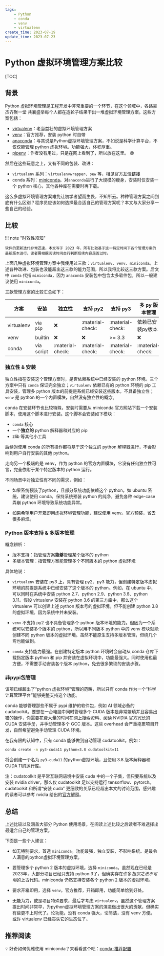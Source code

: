 ```yaml
---
tags:
    - Python
    - conda
    - venv
    - virtualenv
create_time: 2023-07-19
update_time: 2023-07-23
---
```


# Python 虚拟环境管理方案比较

[TOC]

## 背景

Python 虚拟环境管理是工程开发中非常重要的一个环节，在这个领域中，各路豪杰齐聚一堂
共襄盛举每个人都在造轮子结果干出一堆虚拟环境管理方案。这些方案包括：

* [virtualenv](https://virtualenv.pypa.io/en/latest/index.html)：老当益壮的虚拟环境管理方案
* [venv](https://docs.python.org/3/library/venv.html)：官方推荐，安装 python 时自带
* [anaconda](https://www.anaconda.com/)：与其说是Python虚拟环境管理方案，不如说是科学计算平台，不仅仅能管理 python 虚拟环境。功能强大，体积厚重。
* [pipenv](https://pipenv.pypa.io/en/latest/)：作者没有用过，只是在网上看到了，所以放在这里。 :laughing:

然后在这些玩意之上，又有不同的包装、改进：

* `virtualenv` 系列：`virtualenvwrapper`、`pew` 等，相见官方[友情链接](https://virtualenv.pypa.io/en/latest/index.html#useful-links)
* conda 系列：[miniconda](https://docs.conda.io/en/latest/miniconda.html)。对`anaconda`进行了大规模的瘦身，安装时仅安装一个 python 核心，其他各种库在需要时再下载。

这么多虚拟环境管理方案难免让初学者望而生畏，不知所云。种种管理方案之间到底有什么区别？程序员应该如何选择最合适自己的管理方案呢？本文与大家分享一些自己的经验。

## 比较

!!! note "时效性须知"

    软件的更新迭代非常迅速，本文写于 2023 年，所有比较基于这一特定时间下各个管理方案的最新版本进行，读者需根据阅读时间自行判断后续内容是否过时。

上面几种虚拟环境管理方案中我使用过三款：`virtualenv`、`venv`、`miniconda`。上述各种改进、包装也没能超出这三款的能力范围，所以我将比较这三款方案。后文中 `conda` 代指 `miniconda`，因为 `anaconda` 安装包中包含太多软件包，所以一般建议使用 `miniconda`。

三款管理方案的比较汇总如下：

| 方案        | 安装     | 独立性 | 支持 py2 | 支持 py3 | 多 py 版本管理 | 非pypi包管理 |
| ---        |  ---     | ---  |   -----  | ----    | ------------ | --------- |
| virtualenv | via `pip` | :x:  | :material-check: | :material-check: | 依赖已安装py版本 | :x:  |
| venv       | builtin  | :x:  | :x:      | >= 3.3 | :x: | :x: |
| conda      | via script | :material-check: | :material-check: | :material-check: | :material-check: | :material-check: |

### 独立性 & 安装

独立性指在安装这个管理方案时，是否依赖系统中已经安装的 python 环境。三个方案中只有 `conda` 保证完全独立；`virtualenv` 依赖已有的 python 环境的 pip 工具安装，管理多 python 版本的前提是系统已经安装这些版本，不具备独立性；`venv` 是 python 的一个内置模块，自然没有独立性的概念。

conda 在安装环节也比较特殊，安装时需要从 miniconda 官方网站下载一个安装脚本，使用这个脚本进行安装。这个脚本会安装如下模块：

* `conda` 核心
* 一个**独立的** python 解释器和对应的 pip
* zlib 等其他小工具

后续对使用 conda 的所有操作都将基于这个独立的 python 解释器进行，不会影响到用户自行安装的其他 python。

走向另一个极端的是 venv，作为 python 的官方内置模块，它没有任何独立性可言，完全依附于某个特定版本的 python 运行。

不同场景中对独立性有不同的需求，例如：

* 如果系统预装了python，且部分系统功能依赖这个 python，如 ubuntu 系统，建议使用 conda，保持系统预装 python 的纯净，避免各种 edge-case 弄崩 python 环境导致系统功能异常。

* 如果希望用户开箱即用虚拟环境管理功能，建议使用 venv。官方预装，省去很多麻烦。

### Python 版本支持 & 多版本管理

概念辨析：

* 版本支持：指管理方案**能够**管理某个版本的 python
* 多版本管理：指管理方案能管理多个不同版本的 python 虚拟环境

具体地说：

* `virtualenv` 安装在 py3 上，具有管理 py2、py3 能力，但创建特定版本虚拟环境的前提是系统中已经安装了这个版本的 python。例如，在 ubuntu 中，可以同时在系统中安装 python 2.7、python 2.9、python 3.6、python 3.11。假设 virtualenv 安装在 python 3.6 的第三方库中，那么这个 virtualenv 可以创建上述 python 版本号的虚拟环境。但不能创建 python 3.8 的虚拟环境，因为系统中并未安装。

* `venv` 不支持 py2 也不具备管理多个 python 版本环境的能力。但因为一个系统可以安装多个版本的 python，所以用不同版本 python 中的 venv 模块就能创建不同 python 版本的虚拟环境。虽然不能原生支持多版本管理，但绕几个弯也能做到。

* `conda` 支持能力最强。在创建特定版本 python 环境时会自动从 conda 仓库下载指定版本 python 和 pip 并安装在虚拟环境中，功能最强大。同时使用也最方便，不需要手动安装各个版本 python，免去很多繁琐的安装步骤。


### 非pypi包管理

该项已经超出了“python 虚拟环境”管理的范畴，所以只有 conda 作为一个“科学计算管理平台”能够完整支持这个功能。

conda 能够管理那些不属于 pypi 维护的软件包，例如 AI 领域必备的 cudatoolkit。要想在一台电脑中同时管理多个 CUDA 版本是非常繁琐并且容易出错的操作，你需要花费大量的时间在网上搜索资料、阅读 NVIDIA 官方冗长的 CUDA 安装手册，并手动管理多个 GCC 版本。这些 overhead 会严重拖累项目开发，自然希望避免手动管理 CUDA 环境。

在我有限的认知中，只有 conda 能够做到自动管理 cudatoolkit。例如：

``` bash
conda create -n py3-cuda11 python=3.8 cudatoolkit=11
```

将会创建一个名为 `py3-cuda11` 的python虚拟环境，且使用 3.8 版本解释器和CUDA 11的运行库。

注：cudatoolkit 是平常互联网语境中安装 cuda 中的一个子集，但只要系统以及安装 nvidia driver，那么仅 cudatoolkit 足以支持运行 tensorflow、pytorch。cudatoolkit 和所谓“安装 cuda” 更细致的关系已经超出本文的讨论范围，感兴趣的读者可以参考 nvidia 给出的[官方解释](https://docs.nvidia.com/cuda/cuda-installation-guide-linux/index.html)。



## 总结

上述比较以及涵盖大部分 Python 使用场景，在阅读上述比较之后读者不难选择出最适合自己的管理方案。

下面是一些个人建议：

* 如无特别要求，首选 `miniconda`。功能最强，独立安装，不影响系统。是最令人满意的python虚拟环境管理方案。

* 要管理多个 python 2 版本的虚拟环境，选择 `miniconda`。虽然现在已经是2023年，大部分项目已经只支持 python 3了，但确实存在许多*祖宗之法不可动*的上古代码。miniconda 仍然支持安装各个 python 2 版本的虚拟环境。

* 要求开箱即用，选择 `venv`。官方推荐，开箱即用，功能简单恰到好处。

* 无能为力，或是项目特殊要求，最后才考虑 `virtualenv`。虽然这个管理方案提出时间非常早，为python虚拟环境管理方案的演进做出很大的贡献，但确实有些更不上时代了。论功能，没有 conda 强大，论简洁，没有 venv 方便。或许 virtualenv 已经丧失它的生态位了。



## 推荐阅读

:bulb: 好奇如何优雅使用 miniconda？来看看这个吧：[conda-推荐配置](./conda-推荐配置.md)